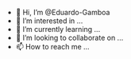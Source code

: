 - 👋 Hi, I’m @Eduardo-Gamboa
- 👀 I’m interested in ...
- 🌱 I’m currently learning ...
- 💞️ I’m looking to collaborate on ...
- 📫 How to reach me ...

<!---
Eduardo-Gamboa/Eduardo-Gamboa is a ✨ special ✨ repository because its `README.md` (this file) appears on your GitHub profile.
You can click the Preview link to take a look at your changes.
--->
